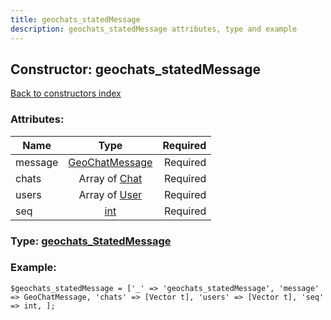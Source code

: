 ```yaml
---
title: geochats_statedMessage
description: geochats_statedMessage attributes, type and example
---
```

## Constructor: geochats\_statedMessage  
[Back to constructors index](index.md)



### Attributes:

| Name     |    Type       | Required |
|----------|:-------------:|---------:|
|message|[GeoChatMessage](../types/GeoChatMessage.md) | Required|
|chats|Array of [Chat](../types/Chat.md) | Required|
|users|Array of [User](../types/User.md) | Required|
|seq|[int](../types/int.md) | Required|



### Type: [geochats\_StatedMessage](../types/geochats_StatedMessage.md)


### Example:

```
$geochats_statedMessage = ['_' => 'geochats_statedMessage', 'message' => GeoChatMessage, 'chats' => [Vector t], 'users' => [Vector t], 'seq' => int, ];
```  

